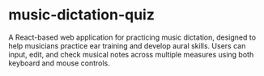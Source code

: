 # music-dictation-quiz
A React-based web application for practicing music dictation, designed to help musicians practice ear training and develop aural skills. Users can input, edit, and check musical notes across multiple measures using both keyboard and mouse controls.
